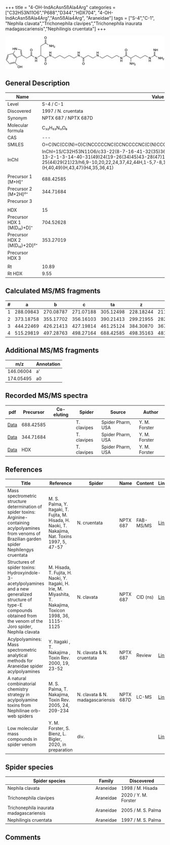+++
title = "4-OH-IndAcAsn5ßAla4Arg"
categories = ["C32H53N11O6","P688","D344","HDX704",
"4-OH-IndAcAsn5ßAla4Arg","Asn5ßAla4Arg",
"Araneidae"]
tags = ["S-4","C-1",
"Nephila clavata","Trichonephila clavipes","Trichonephila inaurata madagascariensis","Nephilingis cruentata"]
+++

![](/img/4-OH-IndAcAsn5bAla4Arg.png)

## General Description

| Name                         | Value                |
|------------------------------|----------------------|
| Level                        | S-4 / C-1                    |
| Discovered                   | 1997 / N. cruentata  |
| Synonym                      | NPTX 687 / NPTX 687D |
| Molecular formula            | C₃₂H₅₃N₁₁O₆          |
| CAS                          | ---                  |
| SMILES | O=C(NC(CC(N)=O)C(NCCCCCNC(CCNCCCCNC(C(N)CCCNC(N)=N)=O)=O)=O)CC1=CNC2=C1C(O)=CC=C2  |
| InChI  | InChI=1S/C32H53N11O6/c33-22(8-7-16-41-32(35)36)30(48)39-15-5-4-12-37-17-11-27(46)38-13-2-1-3-14-40-31(49)24(19-26(34)45)43-28(47)18-21-20-42-23-9-6-10-25(44)29(21)23/h6,9-10,20,22,24,37,42,44H,1-5,7-8,11-19,33H2,(H2,34,45)(H,38,46)(H,39,48)(H,40,49)(H,43,47)(H4,35,36,41)  |
|                              |                      |
| Precursor 1 [M+H]⁺           | 688.42585            |
| Precursor 2 [M+2H]²⁺         | 344.71684            |
| Precursor 3                  |                      |
|                              |                      |
| HDX                          | 15                   |
| Precursor HDX 1 [M(D₁₅)+D]⁺   | 704.52628            |
| Precursor HDX 2 [M(D₁₅)+2D]²⁺ | 353.27019            |
| Precursor HDX 3              |                      |
|                              |                      |
| Rt                           | 10.89                     |
| Rt HDX                       | 9.55                     |

## Calculated MS/MS fragments

| # | a         | b         | c         | ta        | z         | y         | tz        |
|---|-----------|-----------|-----------|-----------|-----------|-----------|-----------|
| 1 | 288.09843 | 270.08787 | 271.07188 | 305.12498 | 228.18244 | 211.15589 | 245.20899 |
| 2 | 373.18758 | 355.17702 | 356.16103 | 390.21413 | 299.21955 | 282.19300 | 316.24610 |
| 3 | 444.22469 | 426.21413 | 427.19814 | 461.25124 | 384.30870 | 367.28215 | 401.33525 |
| 4 | 515.29819 | 497.28763 | 498.27164 | 688.42585 | 498.35163 | 481.32508 | 515.37818 |

## Additional MS/MS fragments

| m/z       | Annotation |
|-----------|------------|
| 146.06004    | a'   |
| 174.05495    | a0   |

## Recorded MS/MS spectra

| pdf | Precursor | Co-eluting | Spider | Source | Author |
|-----|-----------|------------|--------|--------|--------|
| [Data](/pdf/N-clavipes/688_4-OH-IndAcAsn5bAla4Arg_Nc.pdf) | 688.42585 |           | T. clavipes| Spider Pharm, USA | Y. M. Forster |
| [Data](/pdf/N-clavipes/688_4-OH-IndAcAsn5bAla4Arg_Nc_2.pdf) | 344.71684 |           | T. clavipes| Spider Pharm, USA | Y. M. Forster |
| [Data](/pdf/N-clavipes/688_4-OH-IndAcAsn5bAla4Arg_Nc_HDX.pdf) | HDX |           | T. clavipes| Spider Pharm, USA | Y. M. Forster |

## References

| Title                                                                                                                                                                         | Reference                                                                                                   | Spider                           | Name      | Content   | Link                                                                                                               |
|-------------------------------------------------------------------------------------------------------------------------------------------------------------------------------|-------------------------------------------------------------------------------------------------------------|----------------------------------|-----------|-----------|--------------------------------------------------------------------------------------------------------------------|
| Mass spectrometric structure determination of spider toxins: Arginine-containing acylpolyamines from venoms of Brazilian garden spider Nephilengys cruentata                  | M. S. Palma, Y. Itagaki, T. Fujita, M. Hisada, H. Naoki, T. Nakajima, Nat. Toxins 1997, 5, 47-57            | N. cruentata                     | NPTX 687  | FAB-MS/MS | [Link](https://onlinelibrary.wiley.com/doi/abs/10.1002/%28SICI%29%281997%295%3A2%3C47%3A%3AAID-NT1%3E3.0.CO%3B2-X) |
| Structures of spider toxins: Hydroxyindole-3-acetylpolyamines and a new generalized structure of type-E compounds obtained from the venom of the Joro spider, Nephila clavata | M. Hisada, T. Fujita, H. Naoki, Y. Itagaki, H. Irie, M. Miyashita, T. Nakajima, Toxicon 1998, 36, 1115-1125 | N. clavata                       | NPTX 687  | CID (ns)  | [Link](https://www.sciencedirect.com/science/article/pii/S0041010198000865)                                        |
| Acylpolyamines: Mass spectrometric analytical methods for Araneidae spider acylpolyamines                                                                                     | Y. Itagaki , T. Nakajima , Toxin Rev. 2000, 19, 23-52                                                       | N. clavata & N. cruentata        | NPTX 687  | Review    | [Link](https://www.tandfonline.com/doi/abs/10.1081/TXR-100100314)                                                  |
| A natural combinatorial chemistry strategy in acylpolyamine toxins from Nephilinae orb-web spiders                                                                            | M. S. Palma, T. Nakajima, Toxin Rev. 2005, 24, 209-234                                                      | N. clavata & N. madagascariensis | NPTX 687D | LC-MS     | [Link](https://www.tandfonline.com/doi/abs/10.1081/TXR-200057857)                                                  |
| Low molecular mass compounds in spider venom      | Y. M. Forster, S. Bienz, L. Bigler, 2020, in preparation          | div.       |   |   | [Link](unknown) |

## Spider species

| Spider species                    | Family    | Discovered         |
|-----------------------------------|-----------|--------------------|
| Nephila clavata                   | Araneidae | 1998 / M. Hisada   |
| Trichonephila clavipes | Araneidae | 2020 / Y. M. Forster |
| Trichonephila inaurata madagascariensis | Araneidae | 2005 / M. S. Palma |
| Nephilingis cruentata             | Araneidae | 1997 / M. S. Palma |

## Comments